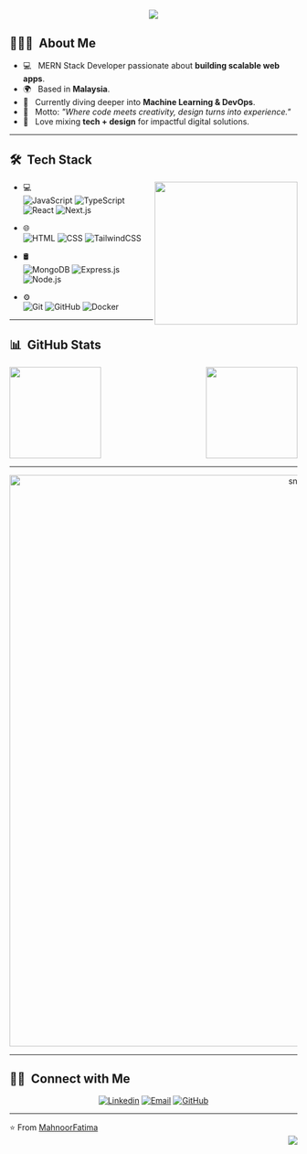 <h1 align="center">
    <img src="https://readme-typing-svg.herokuapp.com/?font=Righteous&size=35&color=FF69B4&center=true&vCenter=true&width=500&height=70&duration=4000&lines=Hi+There!+👋;+I'm+Mahnoor+Fatima!;" /> 
</h1>

<h2> 👩🏻‍💻 &nbsp;About Me </h2>

- 💻 &nbsp; MERN Stack Developer passionate about **building scalable web apps**.  
- 🌍 &nbsp; Based in **Malaysia**.  
- 🎯 &nbsp; Currently diving deeper into **Machine Learning & DevOps**.  
- 🌸 &nbsp; Motto: *"Where code meets creativity, design turns into experience."*  
- 🎨 &nbsp; Love mixing **tech + design** for impactful digital solutions.  

---

<h2> 🛠 &nbsp;Tech Stack</h2>

<p><img align="right" src="https://media.giphy.com/media/qgQUggAC3Pfv687qPC/giphy.gif" width="250"/></p>

- 💻 &nbsp;  
  ![JavaScript](https://img.shields.io/badge/-JavaScript-FF69B4?style=for-the-badge&logo=javascript&logoColor=black)
  ![TypeScript](https://img.shields.io/badge/-TypeScript-000000?style=for-the-badge&logo=typescript&logoColor=FF69B4)
  ![React](https://img.shields.io/badge/-React-FF69B4?style=for-the-badge&logo=react&logoColor=black)
  ![Next.js](https://img.shields.io/badge/-Next.js-000000?style=for-the-badge&logo=nextdotjs&logoColor=FF69B4)  

- 🌐 &nbsp;  
  ![HTML](https://img.shields.io/badge/-HTML-000000?style=for-the-badge&logo=html5&logoColor=FF69B4)
  ![CSS](https://img.shields.io/badge/-CSS-FF69B4?style=for-the-badge&logo=css3&logoColor=black)
  ![TailwindCSS](https://img.shields.io/badge/-TailwindCSS-000000?style=for-the-badge&logo=tailwind-css&logoColor=FF69B4)  

- 🛢 &nbsp;  
  ![MongoDB](https://img.shields.io/badge/-MongoDB-FF69B4?style=for-the-badge&logo=mongodb&logoColor=black)
  ![Express.js](https://img.shields.io/badge/-Express.js-000000?style=for-the-badge&logo=express&logoColor=FF69B4)
  ![Node.js](https://img.shields.io/badge/-Node.js-FF69B4?style=for-the-badge&logo=node.js&logoColor=black)  

- ⚙️ &nbsp;  
  ![Git](https://img.shields.io/badge/-Git-FF69B4?style=for-the-badge&logo=git&logoColor=black)
  ![GitHub](https://img.shields.io/badge/-GitHub-000000?style=for-the-badge&logo=github&logoColor=FF69B4)
  ![Docker](https://img.shields.io/badge/-Docker-FF69B4?style=for-the-badge&logo=docker&logoColor=black)  

---

<h2> 📊 &nbsp;GitHub Stats </h2>

<a href="https://github.com/your-github-username">
  <img height="160px" src="https://github-readme-stats.vercel.app/api?username=your-github-username&theme=radical&show_icons=true&hide_border=true&count_private=true" />
  <img height="160px" align="right" src="https://github-readme-streak-stats.herokuapp.com/?user=your-github-username&theme=radical&hide_border=true" />
</a>

---

<p align="center">
 <img width="1000" src="assets/github-snake.svg" alt="snake"/>
</p>

---

<h2> 🤝🏻 &nbsp;Connect with Me </h2>

<p align="center">
<a href="https://www.linkedin.com/in/your-linkedin/"><img alt="Linkedin" src="https://img.shields.io/badge/LinkedIn-MahnoorFatima-FF69B4?style=for-the-badge&logo=linkedin&logoColor=black"></a>
<a href="mailto:your.email@example.com"><img alt="Email" src="https://img.shields.io/badge/Email-MahnoorFatima-000000?style=for-the-badge&logo=gmail&logoColor=FF69B4"></a>
<a href="https://github.com/your-github-username"><img alt="GitHub" src="https://img.shields.io/badge/GitHub-MahnoorFatima-FF69B4?style=for-the-badge&logo=github&logoColor=black"></a>
</p>

---

⭐️ From [MahnoorFatima](https://github.com/your-github-username)  
<img align="right" src="https://profile-counter.glitch.me/{your-github-username}/count.svg" />  
